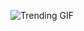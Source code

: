 ![Trending GIF](https://media4.giphy.com/media/v1.Y2lkPThiYjIxNzcybHB1MXJpZmk1aGhhZHYxOW91cmpoamY5dTI5bXdicGQwYmxhdXA2NSZlcD12MV9naWZzX3NlYXJjaCZjdD1n/MT5UUV1d4CXE2A37Dg/giphy.gif)
